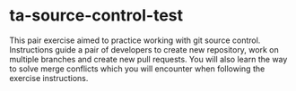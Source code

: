 # ta-source-control-test
This pair exercise aimed to practice working with git source control. Instructions guide a pair of developers to create new repository, work on multiple branches and create new pull requests. You will also learn the way to solve merge conflicts which you will encounter when following the exercise instructions.
